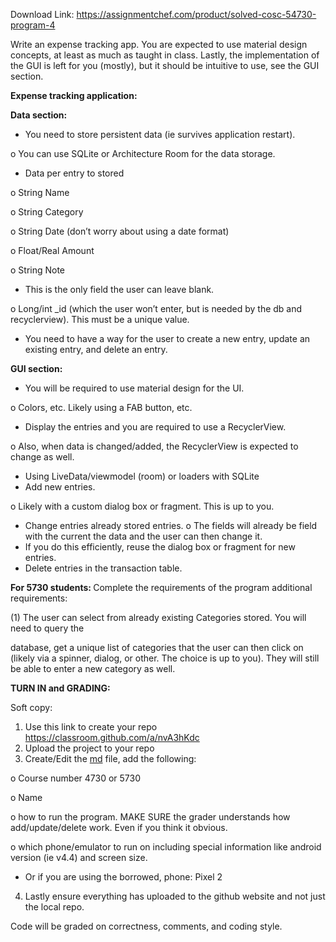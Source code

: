 Download Link: https://assignmentchef.com/product/solved-cosc-54730-program-4
<br>



Write an expense tracking app. You are expected to use material design concepts, at least as much as taught in class. Lastly, the implementation of the GUI is left for you (mostly), but it should be intuitive to use, see the GUI section.

<strong>Expense tracking application:</strong>

<strong>Data section:</strong>

<ul>

 <li>You need to store persistent data (ie survives application restart).</li>

</ul>

o You can use SQLite or Architecture Room for the data storage.

<ul>

 <li>Data per entry to stored</li>

</ul>

o String Name

o String Category

o String Date (don’t worry about using a date format)

o Float/Real Amount

o String Note

<ul>

 <li>This is the only field the user can leave blank.</li>

</ul>

o Long/int _id (which the user won’t enter, but is needed by the db and recyclerview). This must be a unique value.

<ul>

 <li>You need to have a way for the user to create a new entry, update an existing entry, and delete an entry.</li>

</ul>

<strong>GUI section:</strong>

<ul>

 <li>You will be required to use material design for the UI.</li>

</ul>

o Colors, etc. Likely using a FAB button, etc.

<ul>

 <li>Display the entries and you are required to use a RecyclerView.</li>

</ul>

o Also, when data is changed/added, the RecyclerView is expected to change as well.

<ul>

 <li>Using LiveData/viewmodel (room) or loaders with SQLite</li>

 <li>Add new entries.</li>

</ul>

o Likely with a custom dialog box or fragment. This is up to you.

<ul>

 <li>Change entries already stored entries. o The fields will already be field with the current the data and the user can then change it.</li>

 <li>If you do this efficiently, reuse the dialog box or fragment for new entries.</li>

 <li>Delete entries in the transaction table.</li>

</ul>

<strong>For 5730 students: </strong>Complete the requirements of the program additional requirements:

(1) The user can select from already existing Categories stored. You will need to query the

database, get a unique list of categories that the user can then click on (likely via a spinner, dialog, or other. The choice is up to you). They will still be able to enter a new category as well.




<strong>TURN IN and GRADING:</strong>

Soft copy:

<ol>

 <li>Use this link to create your repo <a href="https://classroom.github.com/a/nvA3hKdc">https://classroom.github.com/a/nvA3hKdc</a></li>

 <li>Upload the project to your repo</li>

 <li>Create/Edit the <a href="http://readme.md">md</a> file, add the following:</li>

</ol>

o Course number 4730 or 5730

o Name

o how to run the program. MAKE SURE the grader understands how add/update/delete work. Even if you think it obvious.

o which phone/emulator to run on including special information like android version (ie v4.4) and screen size.

<ul>

 <li>Or if you are using the borrowed, phone: Pixel 2</li>

</ul>

<ol start="4">

 <li>Lastly ensure everything has uploaded to the github website and not just the local repo.</li>

</ol>

Code will be graded on correctness, comments, and coding style.
